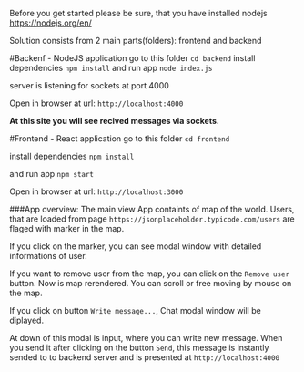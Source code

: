 Before you get started please be sure, that you have installed nodejs https://nodejs.org/en/

Solution consists from 2 main parts(folders): frontend and backend

#Backenf - NodeJS application
go to this folder
`cd backend`
install dependencies
`npm install`
and run app `node index.js`

server is listening for sockets at port 4000


Open in browser at url: `http://localhost:4000`


**At this site you will see recived messages via sockets.**


#Frontend - React application
go to this folder
`cd frontend`

install dependencies
`npm install`


and run app `npm start`

Open in browser at url: `http://localhost:3000`

###App overview:
The main view
App containts of map of the world. Users, that are loaded from page `https://jsonplaceholder.typicode.com/users` 
are flaged with marker in the map.

If you click on the marker, you can see modal window with detailed informations of user.

If you want to remove user from the map, you can click on the `Remove user` button. Now is map rerendered.
You can scroll or free moving by mouse on the map.

If you click on button `Write message...`, Chat modal window will be diplayed.

At down of this modal is input, where you can write new message. 
When you send it after clicking on the button `Send`, this message is instantly sended to to backend server
and is presented at  `http://localhost:4000`



